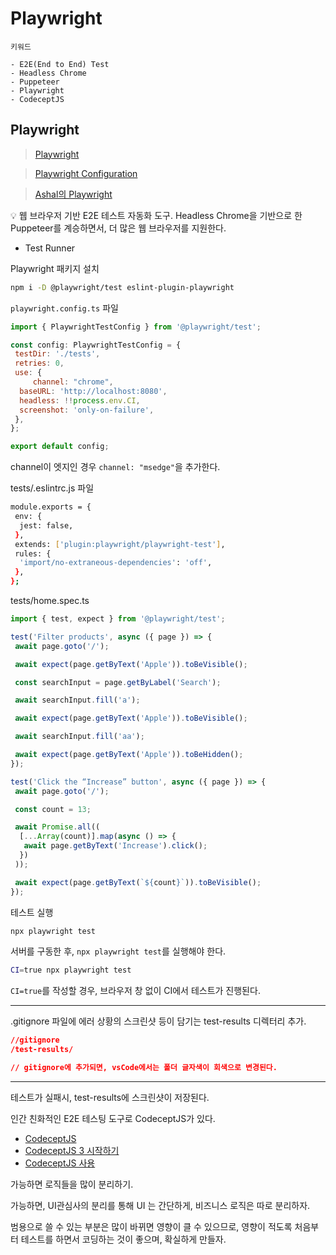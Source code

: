 # Playwright

```textile
키워드

- E2E(End to End) Test
- Headless Chrome
- Puppeteer
- Playwright
- CodeceptJS
```

## Playwright

> [Playwright](https://playwright.dev/)

> [Playwright Configuration](https://playwright.dev/docs/test-configuration)

> [Ashal의 Playwright](https://github.com/ahastudio/til/blob/main/test/playwright.md)

<aside>
💡 웹 브라우저 기반 E2E 테스트 자동화 도구.
Headless Chrome을 기반으로 한 Puppeteer를 계승하면서, 더 많은 웹 브라우저를 지원한다.
</aside>

- Test Runner

Playwright 패키지 설치

```bash
npm i -D @playwright/test eslint-plugin-playwright
```

`playwright.config.ts` 파일

```jsx
import { PlaywrightTestConfig } from '@playwright/test';

const config: PlaywrightTestConfig = {
 testDir: './tests',
 retries: 0,
 use: {
     channel: "chrome",
  baseURL: 'http://localhost:8080',
  headless: !!process.env.CI,
  screenshot: 'only-on-failure',
 },
};

export default config;
```

channel이 엣지인 경우 `channel: "msedge"`을 추가한다.

tests/.eslintrc.js 파일

```bash
module.exports = {
 env: {
  jest: false,
 },
 extends: ['plugin:playwright/playwright-test'],
 rules: {
  'import/no-extraneous-dependencies': 'off',
 },
};
```

tests/home.spec.ts

```typescript
import { test, expect } from '@playwright/test';

test('Filter products', async ({ page }) => {
 await page.goto('/');

 await expect(page.getByText('Apple')).toBeVisible();

 const searchInput = page.getByLabel('Search');

 await searchInput.fill('a');

 await expect(page.getByText('Apple')).toBeVisible();

 await searchInput.fill('aa');

 await expect(page.getByText('Apple')).toBeHidden();
});

test('Click the “Increase” button', async ({ page }) => {
 await page.goto('/');

 const count = 13;

 await Promise.all((
  [...Array(count)].map(async () => {
   await page.getByText('Increase').click();
  })
 ));

 await expect(page.getByText(`${count}`)).toBeVisible();
});
```

테스트 실행

```bash
npx playwright test
```

서버를 구동한 후, `npx playwright test`를 실행해야 한다.

```bash
CI=true npx playwright test
```

`CI=true`를 작성할 경우, 브라우저 창 없이 CI에서 테스트가 진행된다.

---

.gitignore 파일에 에러 상황의 스크린샷 등이 담기는 test-results 디렉터리 추가.

```json
//gitignore
/test-results/

// gitignore에 추가되면, vsCode에서는 폴더 글자색이 회색으로 변경된다.

```

---

테스트가 실패시, test-results에 스크린샷이 저장된다.

인간 친화적인 E2E 테스팅 도구로 CodeceptJS가 있다.

- [CodeceptJS](https://codecept.io/)
- [CodeceptJS 3 시작하기](https://github.com/ahastudio/til/blob/main/test/20201207-codeceptjs.md)
- [CodeceptJS 사용](https://github.com/ahastudio/CodingLife/tree/main/20211012/react#codeceptjs-사용)

가능하면 로직들을 많이 분리하기.

가능하면, UI관심사의 분리를 통해 UI 는 간단하게, 비즈니스 로직은 따로 분리하자.

범용으로 쓸 수 있는 부분은 많이 바뀌면 영향이 클 수 있으므로, 영향이 적도록 처음부터 테스트를 하면서 코딩하는 것이 좋으며, 확실하게 만들자.
